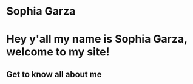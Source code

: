 # Sophia Garza
<html>
<body>
  <h1> Hey y'all my name is Sophia Garza, welcome to my site! </h1>
  <h2> Get to know all about me </h2>
